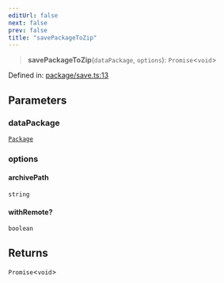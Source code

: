 ```yaml
---
editUrl: false
next: false
prev: false
title: "savePackageToZip"
---
```


> **savePackageToZip**(`dataPackage`, `options`): `Promise`\<`void`\>

Defined in: [package/save.ts:13](https://github.com/datisthq/dpkit/blob/7a3ebb9422265a09d2e84e0952d10e0101139f80/zip/package/save.ts#L13)

## Parameters

### dataPackage

[`Package`](/reference/dpkit/package/)

### options

#### archivePath

`string`

#### withRemote?

`boolean`

## Returns

`Promise`\<`void`\>
